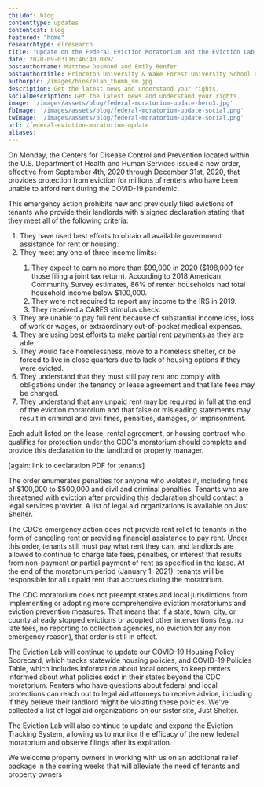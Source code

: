 ```yaml
---
childof: blog
contenttype: updates
contentcat: blog
featured: "home"
researchtype: elresearch
title: "Update on the Federal Eviction Moratorium and the Eviction Lab's COVID-19 Projects"
date: 2020-09-03T16:46:40.089Z
postauthorname: Matthew Desmond and Emily Benfer
postauthortitle: Princeton University & Wake Forest University School of Law
authorpic: /images/bios/elab_thumb_sm.jpg
description: Get the latest news and understand your rights.
socialDescription: Get the latest news and understand your rights.
image: '/images/assets/blog/federal-moratorium-update-hero3.jpg'
fbImage: '/images/assets/blog/federal-moratorium-update-social.png'
twImage: '/images/assets/blog/federal-moratorium-update-social.png'
url: /federal-eviction-moratorium-update
aliases:
---
```


On Monday, the Centers for Disease Control and Prevention located within the U.S. Department of Health and Human Services issued a new order, effective from September 4th, 2020 through December 31st, 2020, that provides protection from eviction for millions of renters who have been unable to afford rent during the COVID-19 pandemic. 

This emergency action prohibits new and previously filed evictions of tenants who provide their landlords with a signed declaration stating that they meet all of the following criteria: 

<ol>
  <li>They have used best efforts to obtain all available government assistance for rent or housing.</li>
  <li>They meet any one of three income limits:</li>
  <ol>
    <li>They expect to earn no more than $99,000 in 2020 ($198,000 for those filing a joint tax return). According to 2018 American Community Survey estimates, 86% of renter households had total household income below $100,000.</li>
    <li>They were not required to report any income to the IRS in 2019.</li>
    <li>They received a CARES stimulus check.</li>
  </ol>
  <li>They are unable to pay full rent because of substantial income loss, loss of work or wages, or extraordinary out-of-pocket medical expenses.</li>
  <li>They are using best efforts to make partial rent payments as they are able.</li>
  <li>They would face homelessness, move to a homeless shelter, or be forced to live in close quarters due to lack of housing options if they were evicted.</li>
  <li>They understand that they must still pay rent and comply with obligations under the tenancy or lease agreement and that late fees may be charged.</li>
  <li>They understand that any unpaid rent may be required in full at the end of the eviction moratorium and that false or misleading statements may result in criminal and civil fines, penalties, damages, or imprisonment.</li>
</ol>

Each adult listed on the lease, rental agreement, or housing contract who qualifies for protection under the CDC's moratorium should complete and provide this declaration to the landlord or property manager.
 
[again: link to declaration PDF for tenants]

The order enumerates penalties for anyone who violates it, including fines of $100,000 to $500,000 and civil and criminal penalties. Tenants who are threatened with eviction after providing this declaration should contact a legal services provider. A list of legal aid organizations is available on Just Shelter. 

The CDC’s emergency action does not provide rent relief to tenants in the form of canceling rent or providing financial assistance to pay rent. Under this order, tenants still must pay what rent they can, and landlords are allowed to continue to charge late fees, penalties, or interest that results from non-payment or partial payment of rent as specified in the lease. At the end of the moratorium period (January 1, 2021), tenants will be responsible for all unpaid rent that accrues during the moratorium. 

The CDC moratorium does not preempt states and local jurisdictions from implementing or adopting more comprehensive eviction moratoriums and eviction prevention measures. That means that if a state, town, city, or county already stopped evictions or adopted other interventions (e.g. no late fees, no reporting to collection agencies, no eviction for any non emergency reason), that order is still in effect. 

The Eviction Lab will continue to update our COVID-19 Housing Policy Scorecard, which tracks statewide housing policies, and COVID-19 Policies Table, which includes information about local orders, to keep renters informed about what policies exist in their states beyond the CDC moratorium. Renters who have questions about federal and local protections can reach out to legal aid attorneys to receive advice, including if they believe their landlord might be violating these policies. We've collected a list of legal aid organizations on our sister site, Just Shelter. 

The Eviction Lab will also continue to update and expand the Eviction Tracking System, allowing us to monitor the efficacy of the new federal moratorium and observe filings after its expiration. 

We welcome property owners in working with us on an additional relief package in the coming weeks that will alleviate the need of tenants and property owners

